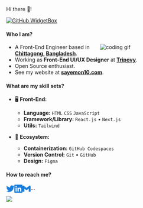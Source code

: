 Hi there 👋!

[![GitHub WidgetBox](https://github-widgetbox.vercel.app/api/profile?username=sayemon10&data=followers,repositories,stars,commits&theme=rgb)][def]

[def]: https://github.com/sayemon10/github-widgetbox

#### Who I am?
<img align="right" src="https://media.giphy.com/media/PiQejEf31116URju4V/giphy.gif" alt="coding gif" width="250">

- A Front-End Engineer based in **[Chittagong](https://en.wikipedia.org/wiki/Chittagong), [Bangladesh](https://en.wikipedia.org/wiki/Bangladesh)**.
- Working as **Front-End UI/UX Designer** at **[Tripovy][work]**.
- Open Source enthusiast.
- See my website at **[sayemon10.com][website]**.

#### What are my skill sets?

- 🖥 **Front-End:**

  - **Language:** `HTML` `CSS` `JavaScript`
  - **Framework/Library:** `React.js` • `Next.js`
  - **Utils:** `Tailwind` 

- 🎡 **Ecosystem:**
  - **Containerization:**  `GitHub Codespaces`
  - **Version Control:** `Git` • `GitHub`
  - **Design:**  `Figma`

#### How to reach me?


<a href="https://twitter.com/sayemon10">
  <img align="left" alt="Twitter" width="22px" src="./assets/twitter.svg" />
</a>
<a href="https://www.linkedin.com/in/s-m-abdul-aziz">
  <img align="left" alt="LinkedIn" width="22px" src="./assets/linkedin.svg" />
</a>
<a href="mailto:abdulaziz.aziz99@gmail.com">
  <img align="left" alt="Mail" width="22px" src="./assets/gmail.svg" />
</a>

[work]: https://tripovy.com/
[website]: https://sayemon10.com/?utm_source=github&utm_medium=sayemon10
...

<div><img src="https://media.giphy.com/media/xT9IgG50Fb7Mi0prBC/giphy.gif" width="300"></div>
